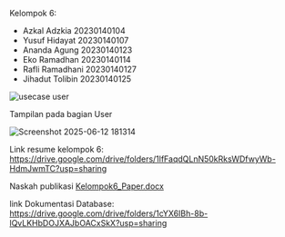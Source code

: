Kelompok 6:
- Azkal Adzkia 20230140104
- Yusuf Hidayat 20230140107
- Ananda Agung 20230140123
- Eko Ramadhan 20230140114
- Rafli Ramadhani 20230140127
- Jihadut Tolibin 20230140125

![usecase user](https://github.com/user-attachments/assets/21511c5c-7006-4bf3-92cb-d4dd38c352ba)

Tampilan pada bagian User

![Screenshot 2025-06-12 181314](https://github.com/user-attachments/assets/cbbbe3bc-c138-46a3-93fb-ffd33db6d844)


Link resume kelompok 6:  https://drive.google.com/drive/folders/1lfFaqdQLnN50kRksWDfwyWb-HdmJwmTC?usp=sharing

Naskah publikasi
[Kelompok6_Paper.docx](https://github.com/user-attachments/files/20989070/Kelompok6_Paper.docx)

link Dokumentasi Database: 
https://drive.google.com/drive/folders/1cYX6IBh-8b-lQvLKHbDOJXAJbOACxSkX?usp=sharing
